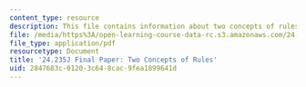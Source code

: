 ```yaml
---
content_type: resource
description: This file contains information about two concepts of rules.
file: /media/https%3A/open-learning-course-data-rc.s3.amazonaws.com/24-235j-philosophy-of-law-spring-2012/2847683c01203c648cac9fea1899641d_MIT24_235JS12_Rawlsonrules.pdf
file_type: application/pdf
resourcetype: Document
title: '24.235J Final Paper: Two Concepts of Rules'
uid: 2847683c-0120-3c64-8cac-9fea1899641d
---
```

